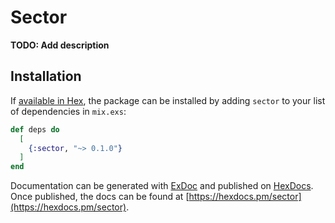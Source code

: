 # Sector

**TODO: Add description**

## Installation

If [available in Hex](https://hex.pm/docs/publish), the package can be installed
by adding `sector` to your list of dependencies in `mix.exs`:

```elixir
def deps do
  [
    {:sector, "~> 0.1.0"}
  ]
end
```

Documentation can be generated with [ExDoc](https://github.com/elixir-lang/ex_doc)
and published on [HexDocs](https://hexdocs.pm). Once published, the docs can
be found at [https://hexdocs.pm/sector](https://hexdocs.pm/sector).

